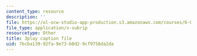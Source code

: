 ```yaml
---
content_type: resource
description: ''
file: https://ol-ocw-studio-app-production.s3.amazonaws.com/courses/6-041-probabilistic-systems-analysis-and-applied-probability-fall-2010/7bcba13992fa9e73b0d29cf9758da2da_jsqSScywvMc.srt
file_type: application/x-subrip
resourcetype: Other
title: 3play caption file
uid: 7bcba139-92fa-9e73-b0d2-9cf9758da2da
---
```

